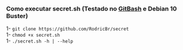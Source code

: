 ### Como executar secret.sh (Testado no [GitBash](https://git-scm.com/downloads) e Debian 10 Buster)
1- `git clone https://github.com/RodricBr/secret` <br>
1- `chmod +x secret.sh` <br>
1- `./secret.sh -h | --help` <br>

